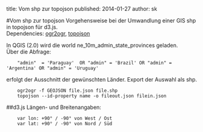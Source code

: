 title: Vom shp zur topojson
published: 2014-01-27
author: sk

#Vom shp zur topojson
Vorgehensweise bei der Umwandlung einer GIS shp in topojson für d3.js.  
Dependencies: [ogr2ogr](http://www.gdal.org/ogr2ogr.html), [topojson](https://github.com/mbostock/topojson/wiki/Command-Line-Reference)


In QGIS (2.0) wird die world ne_10m_admin_state_provinces geladen.  
Über die Abfrage:  

		"admin"  = 'Paraguay'  OR "admin" = 'Brazil' OR "admin" = 'Argentina' OR "admin" = 'Uruguay'
erfolgt der Ausschnitt der gewünschten Länder. Export der Auswahl als shp.

		ogr2ogr -f GEOJSON file.json file.shp
		topojson --id-property name -o fileout.json filein.json

##d3.js
Längen- und Breitenangaben:  

		var lon: +90° / -90° von West / Ost
		var lat: +90° / -90° von Nord / Süd


